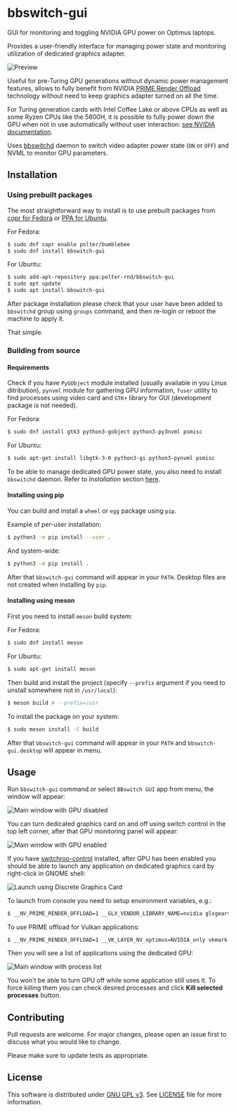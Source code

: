 # bbswitch-gui

GUI for monitoring and toggling NVIDIA GPU power on Optimus laptops.

Provides a user-friendly interface for managing power state
and monitoring utilization of dedicated graphics adapter.

![ Preview ](data/screenshots/preview.png)

Useful for pre-Turing GPU generations without dynamic power management features,
allows to fully benefit from NVIDIA
[PRIME Render Offload](https://download.nvidia.com/XFree86/Linux-x86_64/495.46/README/primerenderoffload.html)
technology without need to keep graphics adapter turned on all the time.

For Turing generation cards with Intel Coffee Lake or above CPUs as well as some
Ryzen CPUs like the 5800H, it is possible to fully power down the GPU when not in use
automatically without user interaction:
[see NVIDIA documentation](https://us.download.nvidia.com/XFree86/Linux-x86_64/495.46/README/dynamicpowermanagement.html).

Uses [bbswitchd](https://github.com/polter-rnd/bbswitchd) daemon
to switch video adapter power state (`ON` or `OFF`) and NVML to monitor GPU parameters.

## Installation

### Using prebuilt packages

The most straightforward way to install is to use prebuilt packages from
[copr for Fedora](https://copr.fedorainfracloud.org/coprs/polter/bumblebee)
or [PPA for Ubuntu](https://launchpad.net/~polter-rnd/+archive/ubuntu/bbswitch-gui).

For Fedora:

```bash
$ sudo dnf copr enable polter/bumblebee
$ sudo dnf install bbswitch-gui
```

For Ubuntu:
```bash
$ sudo add-apt-repository ppa:polter-rnd/bbswitch-gui
$ sudo apt update
$ sudo apt install bbswitch-gui
```

After package installation please check that your user have been added to `bbswitchd`
group using `groups` command, and then re-login or reboot the machine to apply it.

That simple.

### Building from source

#### Requirements

Check if you have `PyGObject` module installed (usually available in you Linux ditribution),
`pynvml` module for gathering GPU information, `fuser` utility to find processes using video card
and `GTK+` library for GUI (development package is not needed).

For Fedora:

```bash
$ sudo dnf install gtk3 python3-gobject python3-py3nvml psmisc
```

For Ubuntu:

```bash
$ sudo apt-get install libgtk-3-0 python3-gi python3-pynvml psmisc
```

To be able to manage dedicated GPU power state, you also need to install `bbswitchd` daemon.
Refer to *Installation* section [here](https://github.com/polter-rnd/bbswitchd).

#### Installing using pip

You can build and install a `wheel` or `egg` package using `pip`.

Example of per-user installation:

```bash
$ python3 -m pip install --user .
```

And system-wide:

```bash
$ python3 -m pip install .
```

After that `bbswitch-gui` command will appear in your `PATH`.
Desktop files are not created when installing by `pip`.


#### Installing using meson

First you need to install `meson` build system:

For Fedora:

```bash
$ sudo dnf install meson
```

For Ubuntu:

```bash
$ sudo apt-get install meson
```

Then build and install the project (specify `--prefix` argument
if you need to unstall somewhere not in `/usr/local`):

```bash
$ meson build # --prefix=/usr
```

To install the package on your system:

```bash
$ sudo meson install -C build
```

After that `bbswitch-gui` command will appear in your `PATH`
and `bbswitch-gui.desktop` will appear in menu.

## Usage

Run `bbswitch-gui` command or select `BBswitch GUI` app from menu, the window will appear:

![ Main window with GPU disabled ](data/screenshots/gpu_disabled.png)

You can turn dedicated graphics card on and off using switch control in the top left corner,
after that GPU monitoring panel will appear:

![ Main window with GPU enabled ](data/screenshots/gpu_enabled.png)

If you have [switchroo-control](https://gitlab.freedesktop.org/hadess/switcheroo-control)
installed, after GPU has been enabled you should be able to launch any application
on dedicated graphics card by right-click in GNOME shell:

![ Launch using Discrete Graphics Card ](data/screenshots/launch_discrete.png)

To launch from console you need to setup environment variables, e.g.:

```bash
$ __NV_PRIME_RENDER_OFFLOAD=1 __GLX_VENDOR_LIBRARY_NAME=nvidia glxgears
```

To use PRIME offload for Vulkan applications:

```
$ __NV_PRIME_RENDER_OFFLOAD=1 __VK_LAYER_NV_optimus=NVIDIA_only vkmark
```

Then you will see a list of applications using the dedicated GPU:

![ Main window with process list ](data/screenshots/process_list.png)

You won't be able to turn GPU off while some application still uses it.
To force killing them you can check desired processes and click **Kill selected processes**
button.

## Contributing

Pull requests are welcome. For major changes, please open an issue first
to discuss what you would like to change.

Please make sure to update tests as appropriate.

## License

This software is distributed under [GNU GPL v3](https://www.gnu.org/licenses/gpl-3.0.en.html).
See [LICENSE](https://raw.githubusercontent.com/polter-rnd/bbswitchd/master/LICENSE)
file for more information.